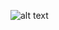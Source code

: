 ![alt text](https://www.google.com/url?sa=i&url=https%3A%2F%2Fmedium.com%2F%40monarchwadia%2Fheres-how-to-quickly-try-angular-2-react-and-vue-js-in-under-an-hour-3169c1736caf&psig=AOvVaw3Lao2PKT62t9CXt8PT2613&ust=1608419061778000&source=images&cd=vfe&ved=0CAIQjRxqFwoTCPCO0KXd2O0CFQAAAAAdAAAAABAF)
<!--
**HotAli7/Hotali7** is a ✨ _special_ ✨ repository because its `README.md` (this file) appears on your GitHub profile.

Here are some ideas to get you started:

- 🔭 I’m currently working on ...
- 🌱 I’m currently learning ...
- 👯 I’m looking to collaborate on ...
- 🤔 I’m looking for help with ...
- 💬 Ask me about ...
- 📫 How to reach me: ...
- 😄 Pronouns: ...
- ⚡ Fun fact: ...
-->
